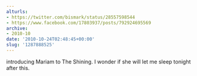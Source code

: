 ```yaml
---
alturls:
- https://twitter.com/bismark/status/28557598544
- https://www.facebook.com/17803937/posts/792924695569
archive:
- 2010-10
date: '2010-10-24T02:48:45+00:00'
slug: '1287888525'
---
```


introducing Mariam to The Shining. I wonder if she will let me sleep tonight after this.

